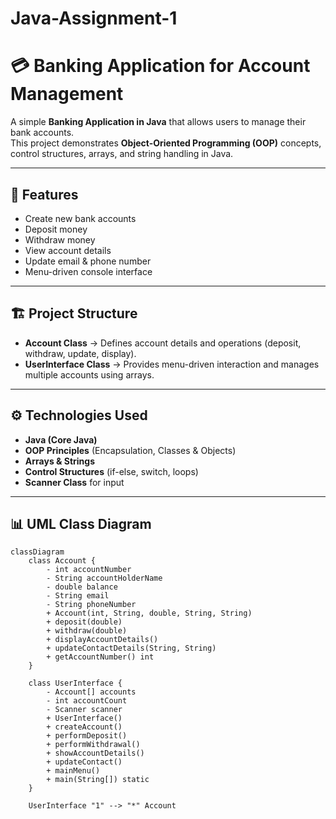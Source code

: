 # Java-Assignment-1

# 💳 Banking Application for Account Management  

A simple **Banking Application in Java** that allows users to manage their bank accounts.  
This project demonstrates **Object-Oriented Programming (OOP)** concepts, control structures, arrays, and string handling in Java.  

---

## 🚀 Features
- Create new bank accounts  
- Deposit money  
- Withdraw money  
- View account details  
- Update email & phone number  
- Menu-driven console interface  

---

## 🏗️ Project Structure
- **Account Class** → Defines account details and operations (deposit, withdraw, update, display).  
- **UserInterface Class** → Provides menu-driven interaction and manages multiple accounts using arrays.  

---

## ⚙️ Technologies Used
- **Java (Core Java)**  
- **OOP Principles** (Encapsulation, Classes & Objects)  
- **Arrays & Strings**  
- **Control Structures** (if-else, switch, loops)  
- **Scanner Class** for input  

---

## 📊 UML Class Diagram

```mermaid
classDiagram
    class Account {
        - int accountNumber
        - String accountHolderName
        - double balance
        - String email
        - String phoneNumber
        + Account(int, String, double, String, String)
        + deposit(double)
        + withdraw(double)
        + displayAccountDetails()
        + updateContactDetails(String, String)
        + getAccountNumber() int
    }

    class UserInterface {
        - Account[] accounts
        - int accountCount
        - Scanner scanner
        + UserInterface()
        + createAccount()
        + performDeposit()
        + performWithdrawal()
        + showAccountDetails()
        + updateContact()
        + mainMenu()
        + main(String[]) static
    }

    UserInterface "1" --> "*" Account
